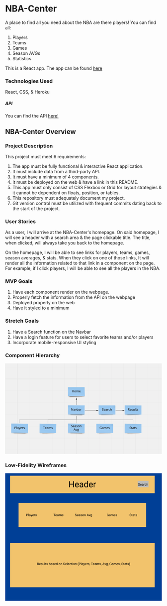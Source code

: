 # NBA-Center
A place to find all you need about the NBA are there players! You can find all:
1) Players
2) Teams
3) Games
4) Season AVGs
5) Statistics

This is a React app. The app can be found [here]()

### Technologies Used
React, CSS, & Heroku
##### API
You can find the API [here!](https://www.balldontlie.io/)

## NBA-Center Overview
### Project Description
This project must meet 6 requirements:
1) The app must be fully functional & interactive React application.
2) It must include data from a third-party API.
3) It must have a minimum of 4 components.
4) It must be deployed on the web & have a link in this README.
5) This app must only consist of CSS Flexbox or Grid for layout strategies & it cannot be dependent on floats, position, or tables.
6) This repository must adequately document my project.
7) Git version control must be utilized with frequent commits dating back to the start of the project.

### User Stories
As a user, I will arrive at the NBA-Center's homepage. On said homepage, I will see a header with a search area & the page clickable title. The title, when clicked, will always take you back to the homepage. 

On the homepage, I will be able to see links for players, teams, games, season averages, & stats. When they click on one of those links, It will render all the information related to that link in a component on the page. For example, if I click players, I will be able to see all the players in the NBA.
### MVP Goals
1) Have each component render on the webpage.
2) Properly fetch the information from the API on the webpage
3) Deployed properly on the web
4) Have it styled to a minimum

### Stretch Goals
1) Have a Search function on the Navbar
2) Have a login feature for users to select favorite teams and/or players
3) Incorporate mobile-responsive UI styling


### Component Hierarchy
![](./Assets/Components.png)

### Low-Fidelity Wireframes
![](./Assets/Wireframe.png)